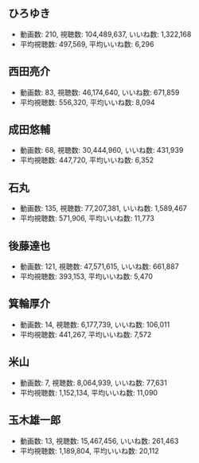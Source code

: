 ## ひろゆき

-   動画数: 210, 視聴数: 104,489,637, いいね数: 1,322,168
-   平均視聴数: 497,569, 平均いいね数: 6,296

## 西田亮介

-   動画数: 83, 視聴数: 46,174,640, いいね数: 671,859
-   平均視聴数: 556,320, 平均いいね数: 8,094

## 成田悠輔

-   動画数: 68, 視聴数: 30,444,960, いいね数: 431,939
-   平均視聴数: 447,720, 平均いいね数: 6,352

## 石丸

-   動画数: 135, 視聴数: 77,207,381, いいね数: 1,589,467
-   平均視聴数: 571,906, 平均いいね数: 11,773

## 後藤達也

-   動画数: 121, 視聴数: 47,571,615, いいね数: 661,887
-   平均視聴数: 393,153, 平均いいね数: 5,470

## 箕輪厚介

-   動画数: 14, 視聴数: 6,177,739, いいね数: 106,011
-   平均視聴数: 441,267, 平均いいね数: 7,572

## 米山

-   動画数: 7, 視聴数: 8,064,939, いいね数: 77,631
-   平均視聴数: 1,152,134, 平均いいね数: 11,090

## 玉木雄一郎

-   動画数: 13, 視聴数: 15,467,456, いいね数: 261,463
-   平均視聴数: 1,189,804, 平均いいね数: 20,112


